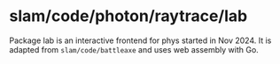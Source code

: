 # slam/code/photon/raytrace/lab

Package lab is an interactive frontend for phys started in Nov 2024.
It is adapted from `slam/code/battleaxe` and uses web assembly with Go.


